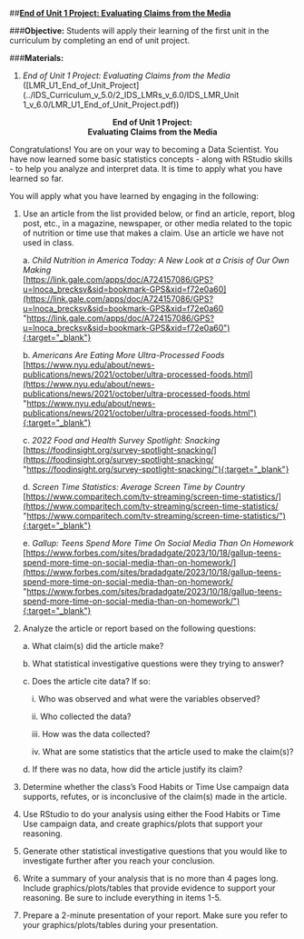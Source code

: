 ##**<u>End of Unit 1 Project: Evaluating Claims from the Media</u>**

###**Objective:**
Students will apply their learning of the first unit in the curriculum by completing an end of unit project.

###**Materials:**
1. *End of Unit 1 Project: Evaluating Claims from the Media* ([LMR_U1_End_of_Unit_Project](../IDS_Curriculum_v_5.0/2_IDS_LMRs_v_6.0/IDS_LMR_Unit 1_v_6.0/LMR_U1_End_of_Unit_Project.pdf))

**<center>End of Unit 1 Project:</center>**
**<center>Evaluating Claims from the Media</center>**

Congratulations! You are on your way to becoming a Data Scientist. You have now learned some basic
statistics concepts - along with RStudio skills - to help you analyze and interpret data. It is time to apply
what you have learned so far.

You will apply what you have learned by engaging in the following:

1. Use an article from the list provided below, or find an article, report, blog post, etc., in a
magazine, newspaper, or other media related to the topic of nutrition or time use that makes a
claim. Use an article we have not used in class.

    a. *Child Nutrition in America Today: A New Look at a Crisis of Our Own Making*<br>
    [https://link.gale.com/apps/doc/A724157086/GPS?u=lnoca_brecksv&sid=bookmark-GPS&xid=f72e0a60](https://link.gale.com/apps/doc/A724157086/GPS?u=lnoca_brecksv&sid=bookmark-GPS&xid=f72e0a60 "https://link.gale.com/apps/doc/A724157086/GPS?u=lnoca_brecksv&sid=bookmark-GPS&xid=f72e0a60"){:target="_blank"}    

    b. *Americans Are Eating More Ultra-Processed Foods*<br> 
    [https://www.nyu.edu/about/news-publications/news/2021/october/ultra-processed-foods.html](https://www.nyu.edu/about/news-publications/news/2021/october/ultra-processed-foods.html "https://www.nyu.edu/about/news-publications/news/2021/october/ultra-processed-foods.html"){:target="_blank"}

    c. *2022 Food and Health Survey Spotlight: Snacking*<br>
    [https://foodinsight.org/survey-spotlight-snacking/](https://foodinsight.org/survey-spotlight-snacking/ "https://foodinsight.org/survey-spotlight-snacking/"){:target="_blank"}    

    d. *Screen Time Statistics: Average Screen Time by Country*<br> [https://www.comparitech.com/tv-streaming/screen-time-statistics/](https://www.comparitech.com/tv-streaming/screen-time-statistics/ "https://www.comparitech.com/tv-streaming/screen-time-statistics/"){:target="_blank"}
    

    e. *Gallup: Teens Spend More Time On Social Media Than On Homework*<br>
    [https://www.forbes.com/sites/bradadgate/2023/10/18/gallup-teens-spend-more-time-on-social-media-than-on-homework/](https://www.forbes.com/sites/bradadgate/2023/10/18/gallup-teens-spend-more-time-on-social-media-than-on-homework/ "https://www.forbes.com/sites/bradadgate/2023/10/18/gallup-teens-spend-more-time-on-social-media-than-on-homework/"){:target="_blank"}    

2. Analyze the article or report based on the following questions:

    a. What claim(s) did the article make?

    b. What statistical investigative questions were they trying to answer?

    c. Does the article cite data? If so:

    &nbsp;&nbsp;&nbsp;&nbsp;i. Who was observed and what were the variables observed?

    &nbsp;&nbsp;&nbsp;&nbsp;ii. Who collected the data?

    &nbsp;&nbsp;&nbsp;&nbsp;iii. How was the data collected?

    &nbsp;&nbsp;&nbsp;&nbsp;iv. What are some statistics that the article used to make the claim(s)?

    d. If there was no data, how did the article justify its claim?

3. Determine whether the class’s Food Habits or Time Use campaign data supports, refutes, or is
inconclusive of the claim(s) made in the article.

4. Use RStudio to do your analysis using either the Food Habits or Time Use campaign data, and
create graphics/plots that support your reasoning.

5. Generate other statistical investigative questions that you would like to investigate further after you reach your
conclusion.

6. Write a summary of your analysis that is no more than 4 pages long. Include graphics/plots/tables
that provide evidence to support your reasoning. Be sure to include everything in items 1-5.

7. Prepare a 2-minute presentation of your report. Make sure you refer to your graphics/plots/tables
during your presentation.